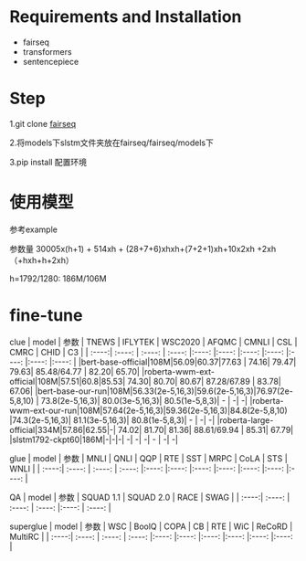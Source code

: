 # Requirements and Installation

* fairseq
* transformers
* sentencepiece


# Step

1.git clone [fairseq](https://github.com/pytorch/fairseq)

2.将models下slstm文件夹放在fairseq/fairseq/models下

3.pip install 配置环境 

# 使用模型

参考example

参数量 30005x(h+1) + 514xh + (28+7+6)xhxh+(7+2+1)xh+10x2xh +2xh（+hxh+h+2xh）

h=1792/1280: 186M/106M

# fine-tune

clue
| model  | 参数    | TNEWS  | IFLYTEK | WSC2020   | AFQMC   | CMNLI | CSL  | CMRC | CHID | C3 | 
| :----:| :----: | :----: | :----: |:----: |:----: |:----: |:----: |:----: |:----: |:----: |
|bert-base-official|108M|56.09|60.37|77.63 | 74.16| 79.47| 79.63| 85.48/64.77 | 82.20| 65.70|
|roberta-wwm-ext-official|108M|57.51|60.8|85.53| 74.30| 80.70| 80.67| 87.28/67.89 | 83.78| 67.06|
|bert-base-our-run|108M|56.33(2e-5,16,3)|59.6(2e-5,16,3)|76.97(2e-5,8,10) | 73.8(2e-5,16,3)| 80.0(3e-5,16,3)| 80.5(1e-5,8,3)| - | -| -|
|roberta-wwm-ext-our-run|108M|57.64(2e-5,16,3)|59.36(2e-5,16,3)|84.8(2e-5,8,10) |74.3(2e-5,16,3)| 81.1(3e-5,16,3)| 80.8(1e-5,8,3)| - | -| -|
|roberta-large-official|334M|57.86|62.55|-| 74.02| 81.70| 81.36| 88.61/69.94 | 85.31| 67.79|
|slstm1792-ckpt60|186M|-|-|-| -| -| -| - | -| -|

glue
| model  | 参数    | MNLI  | QNLI | QQP   | RTE   | SST | MRPC  | CoLA | STS | WNLI | 
| :----:| :----: | :----: | :----: |:----: |:----: |:----: |:----: |:----: |:----: |:----: |


QA
| model  | 参数    | SQUAD 1.1  | SQUAD 2.0 | RACE | SWAG |
| :----:| :----: | :----: | :----: |:----: | :----: |

superglue
| model  | 参数    | WSC  | BoolQ | COPA   | CB   | RTE | WiC  | ReCoRD | MultiRC  | 
| :----:| :----: | :----: | :----: |:----: |:----: |:----: |:----: |:----: |:----: |